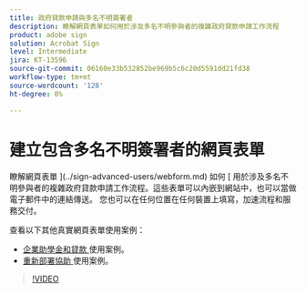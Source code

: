 ```yaml
---
title: 政府貸款申請與多名不明簽署者
description: 瞭解網頁表單如何用於涉及多名不明參與者的複雜政府貸款申請工作流程
product: adobe sign
solution: Acrobat Sign
level: Intermediate
jira: KT-13596
source-git-commit: 06160e33b532852be969b5c6c20d5591dd21fd38
workflow-type: tm+mt
source-wordcount: '128'
ht-degree: 0%

---
```


# 建立包含多名不明簽署者的網頁表單

瞭解網頁表單 ](../sign-advanced-users/webform.md) 如何 [ 用於涉及多名不明參與者的複雜政府貸款申請工作流程。這些表單可以內嵌到網站中，也可以當做電子郵件中的連結傳送。 您也可以在任何位置在任何裝置上填寫，加速流程和服務交付。

查看以下其他真實網頁表單使用案例：

* [企業助學金和貸款 ](https://experienceleague.adobe.com/docs/document-cloud-learn/sign-learning-hub/expand/recipes/gov/usecasegovgrants.html?lang=en) 使用案例。
* [重新部署協助 ](https://experienceleague.adobe.com/docs/document-cloud-learn/sign-learning-hub/expand/recipes/gov/usecasegovreemployment.html?lang=en) 使用案例。

>[!VIDEO](https://video.tv.adobe.com/v/3421619?quality=12&learn=on&hidetitle=true)
